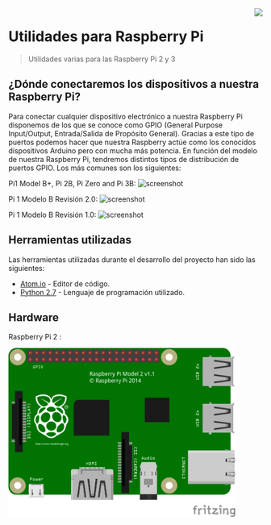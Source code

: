 <img src="https://www.raspberrypi.org/app/uploads/2017/06/Powered-by-Raspberry-Pi-Logo_Outline-Colour-Screen-500x153.png" align="right" />

# Utilidades para Raspberry Pi
> Utilidades varias para las Raspberry Pi 2 y 3

## ¿Dónde conectaremos los dispositivos a nuestra Raspberry Pi?

Para conectar cualquier dispositivo electrónico a nuestra Raspberry Pi disponemos de los que se conoce como GPIO (General Purpose Input/Output, Entrada/Salida de Propósito General). Gracias a este tipo de puertos podemos hacer que nuestra Raspberry actúe como los conocidos dispositivos Arduino pero con mucha más potencia. En función del modelo de nuestra Raspberry Pi, tendremos distintos tipos de distribución de puertos GPIO. Los más comunes son los siguientes:

Pi1 Model B+, Pi 2B, Pi Zero and Pi 3B:
![screenshot](https://github.com/tidus747/Tutoriales_RaspberryPi/blob/master/Diagramas%20GPIO/Pi_2B-Pi_Zero-Pi_3B.png)

Pi 1 Modelo B Revisión 2.0:
![screenshot](https://github.com/tidus747/Tutoriales_RaspberryPi/blob/master/Diagramas%20GPIO/Pi_1_Model_B_2.png)

Pi 1 Modelo B Revisión 1.0:
![screenshot](https://github.com/tidus747/Tutoriales_RaspberryPi/blob/master/Diagramas%20GPIO/Pi_1_Model_B_1.png)

## Herramientas utilizadas

Las herramientas utilizadas durante el desarrollo del proyecto han sido las siguientes:

- [Atom.io](https://atom.io/) -  Editor de código.
- [Python 2.7](https://www.python.org/download/releases/2.7/) - Lenguaje de programación utilizado.

## Hardware

Raspberry Pi 2 :

<img src="https://github.com/tidus747/Utilidades_RaspberryPi/blob/master/HARDWARE/RPi-2.png" align="center" width="450" />
